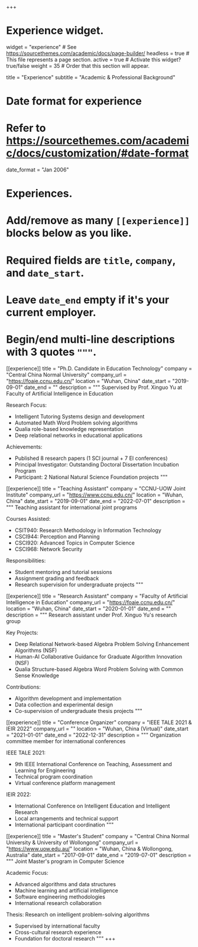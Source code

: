 +++
# Experience widget.
widget = "experience"  # See https://sourcethemes.com/academic/docs/page-builder/
headless = true  # This file represents a page section.
active = true  # Activate this widget? true/false
weight = 35  # Order that this section will appear.

title = "Experience"
subtitle = "Academic & Professional Background"

# Date format for experience
#   Refer to https://sourcethemes.com/academic/docs/customization/#date-format
date_format = "Jan 2006"

# Experiences.
#   Add/remove as many `[[experience]]` blocks below as you like.
#   Required fields are `title`, `company`, and `date_start`.
#   Leave `date_end` empty if it's your current employer.
#   Begin/end multi-line descriptions with 3 quotes `"""`.

[[experience]]
  title = "Ph.D. Candidate in Education Technology"
  company = "Central China Normal University"
  company_url = "https://foaie.ccnu.edu.cn/"
  location = "Wuhan, China"
  date_start = "2019-09-01"
  date_end = ""
  description = """
  Supervised by Prof. Xinguo Yu at Faculty of Artificial Intelligence in Education
  
  Research Focus:
  * Intelligent Tutoring Systems design and development
  * Automated Math Word Problem solving algorithms
  * Qualia role-based knowledge representation
  * Deep relational networks in educational applications
  
  Achievements:
  * Published 8 research papers (1 SCI journal + 7 EI conferences)
  * Principal Investigator: Outstanding Doctoral Dissertation Incubation Program
  * Participant: 2 National Natural Science Foundation projects
  """

[[experience]]
  title = "Teaching Assistant"
  company = "CCNU-UOW Joint Institute"
  company_url = "https://www.ccnu.edu.cn/"
  location = "Wuhan, China"
  date_start = "2019-09-01"
  date_end = "2022-07-01"
  description = """
  Teaching assistant for international joint programs
  
  Courses Assisted:
  * CSIT940: Research Methodology in Information Technology
  * CSCI944: Perception and Planning
  * CSCI920: Advanced Topics in Computer Science
  * CSCI968: Network Security
  
  Responsibilities:
  * Student mentoring and tutorial sessions
  * Assignment grading and feedback
  * Research supervision for undergraduate projects
  """

[[experience]]
  title = "Research Assistant"
  company = "Faculty of Artificial Intelligence in Education"
  company_url = "https://foaie.ccnu.edu.cn/"
  location = "Wuhan, China"
  date_start = "2020-01-01"
  date_end = ""
  description = """
  Research assistant under Prof. Xinguo Yu's research group
  
  Key Projects:
  * Deep Relational Network-based Algebra Problem Solving Enhancement Algorithms (NSF)
  * Human-AI Collaborative Guidance for Graduate Algorithm Innovation (NSF)
  * Qualia Structure-based Algebra Word Problem Solving with Common Sense Knowledge
  
  Contributions:
  * Algorithm development and implementation
  * Data collection and experimental design
  * Co-supervision of undergraduate thesis projects
  """

[[experience]]
  title = "Conference Organizer"
  company = "IEEE TALE 2021 & IEIR 2022"
  company_url = ""
  location = "Wuhan, China (Virtual)"
  date_start = "2021-01-01"
  date_end = "2022-12-31"
  description = """
  Organization committee member for international conferences
  
  IEEE TALE 2021:
  * 9th IEEE International Conference on Teaching, Assessment and Learning for Engineering
  * Technical program coordination
  * Virtual conference platform management
  
  IEIR 2022:
  * International Conference on Intelligent Education and Intelligent Research
  * Local arrangements and technical support
  * International participant coordination
  """

[[experience]]
  title = "Master's Student"
  company = "Central China Normal University & University of Wollongong"
  company_url = "https://www.uow.edu.au/"
  location = "Wuhan, China & Wollongong, Australia"
  date_start = "2017-09-01"
  date_end = "2019-07-01"
  description = """
  Joint Master's program in Computer Science
  
  Academic Focus:
  * Advanced algorithms and data structures
  * Machine learning and artificial intelligence
  * Software engineering methodologies
  * International research collaboration
  
  Thesis: Research on intelligent problem-solving algorithms
  * Supervised by international faculty
  * Cross-cultural research experience
  * Foundation for doctoral research
  """
+++
